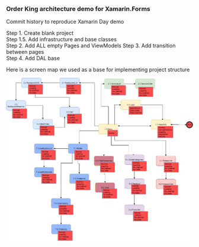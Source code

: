 ### Order King architecture demo for Xamarin.Forms ###

Commit history to reproduce Xamarin Day demo

Step 1. Create blank project   
Step 1.5. Add infrastructure and base classes  
Step 2. Add ALL empty Pages and ViewModels
Step 3. Add transition between pages  
Step 4. Add DAL base

Here is a screen map we used as a base for implementing project structure  

![Screen Map](OrderKingScreenMap.png "Screen Map")
